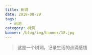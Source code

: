 ```yaml
---
title: 树洞
date: 2019-08-29
tags:
  - 树洞
category: 树洞
banner: /blog/img/banner/18.jpg
---
```


> 这是一个树洞，记录生活的点滴感悟 
 <!-- more -->

